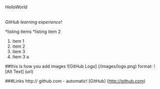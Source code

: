 ###### HelloWorld
*GitHub learning experience!*

*listing items
*listing item 2

1. item 1 
2. item 2
3. item 3
  1. Item 3 a

##this is how you add images ![GitHub Logo] (/images/logo.png)
format: ![Alt Text] (url)

###Links
http:// github.com - automatic!
[GitHub] (http://github.com)
